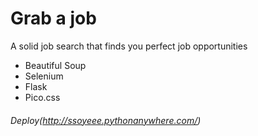 # Grab a job
A solid job search that finds you perfect job opportunities
- Beautiful Soup
- Selenium
- Flask
- Pico.css
###### Deploy(http://ssoyeee.pythonanywhere.com/)